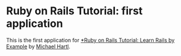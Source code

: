 # Ruby on Rails Tutorial: first application

This is the first application for [*Ruby on Rails Tutorial: Learn Rails by Example](http://railstutorial.org/) by [Michael Hartl](http://michaelhartl.com/).